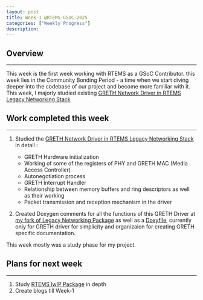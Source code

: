 ```yaml
---
layout: post
title: Week-1 @RTEMS-GSoC-2025
categories: ["Weekly Progress"]
description: 
---
```


## Overview
-------------------------------
This week is the first week working with RTEMS as a GSoC Contributor. this week lies in the Community Bonding Period - a time when we start diving deeper into the codebase of our project and become more familiar with it. This week, I majorly studied existing [GRETH Network Driver in RTEMS Legacy Networking Stack](https://gitlab.rtems.org/rtems/pkg/rtems-net-legacy/-/blob/main/bsps/shared/net/greth2.c?ref_type=heads)


## Work completed this week
----------------------------------

1. Studied the [GRETH Network Driver in RTEMS Legacy Networking Stack](https://gitlab.rtems.org/rtems/pkg/rtems-net-legacy/-/blob/main/bsps/shared/net/greth2.c?ref_type=heads) in detail :
    
    + GRETH Hardware initialization
    + Working of some of the registers of PHY and GRETH MAC (Media Access Controller)
    + Autonegotiation process
    + GRETH Interrupt Handler
    + Relationship between memory buffers and ring descriptors as well as their working
    + Packet transmission and reception mechanism in the driver

2. Created Doxygen comments for all the functions of this GRETH Driver at [my fork of Legacy Networking Package](https://gitlab.rtems.org/prithvi77/rtems-net-legacy/-/blob/greth-legacy-notes/bsps/shared/net/greth2.c?ref_type=heads) as well as a [Doxyfile](https://gitlab.rtems.org/prithvi77/rtems-net-legacy/-/blob/greth-legacy-notes/Doxyfile?ref_type=heads), currently only for GRETH driver for simplicity and organizaion for creating GRETH specific documentation.

This week mostly was a study phase for my project.

## Plans for next week
----------------------------------
1. Study [RTEMS lwIP Package](https://gitlab.rtems.org/rtems/pkg/rtems-lwip) in depth
2. Create blogs till Week-1